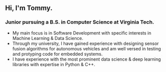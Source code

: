 ## Hi, I'm Tommy. 
### Junior pursuing a B.S. in Computer Science at Virginia Tech. 
  - My main focus is in Software Development with specific interests in Machine Learning & Data Science.
  - Through my university, I have gained experience with designing sensor fusion algorithms for autonomous vehicles and am well versed in       testing and protyping code for embedded systems. 
  - I have experience with the most prominent data science & deep learning libraries with expertise in Python & C++.
